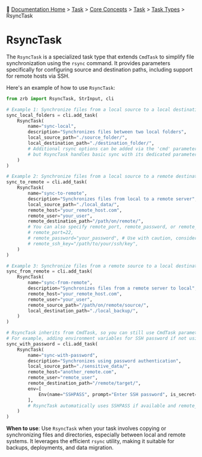 🔖 [Documentation Home](../../../README.md) > [Task](../../../README.md) > [Core Concepts](../../README.md) > [Task](../README.md) > [Task Types](./README.md) > RsyncTask

# RsyncTask

The `RsyncTask` is a specialized task type that extends `CmdTask` to simplify file synchronization using the `rsync` command. It provides parameters specifically for configuring source and destination paths, including support for remote hosts via SSH.

Here's an example of how to use `RsyncTask`:

```python
from zrb import RsyncTask, StrInput, cli

# Example 1: Synchronize files from a local source to a local destination
sync_local_folders = cli.add_task(
    RsyncTask(
        name="sync-local",
        description="Synchronizes files between two local folders",
        local_source_path="./source_folder/",
        local_destination_path="./destination_folder/",
        # Additional rsync options can be added via the 'cmd' parameter if needed,
        # but RsyncTask handles basic sync with its dedicated parameters.
    )
)

# Example 2: Synchronize files from a local source to a remote destination via SSH
sync_to_remote = cli.add_task(
    RsyncTask(
        name="sync-to-remote",
        description="Synchronizes files from local to a remote server",
        local_source_path="./local_data/",
        remote_host="your_remote_host.com",
        remote_user="your_user",
        remote_destination_path="/path/on/remote/",
        # You can also specify remote_port, remote_password, or remote_ssh_key
        # remote_port=22,
        # remote_password="your_password", # Use with caution, consider environment variables
        # remote_ssh_key="/path/to/your/ssh/key",
    )
)

# Example 3: Synchronize files from a remote source to a local destination via SSH
sync_from_remote = cli.add_task(
    RsyncTask(
        name="sync-from-remote",
        description="Synchronizes files from a remote server to local",
        remote_host="your_remote_host.com",
        remote_user="your_user",
        remote_source_path="/path/on/remote/source/",
        local_destination_path="./local_backup/",
    )
)

# RsyncTask inherits from CmdTask, so you can still use CmdTask parameters
# For example, adding environment variables for SSH password if not using ssh_key
sync_with_password = cli.add_task(
    RsyncTask(
        name="sync-with-password",
        description="Synchronizes using password authentication",
        local_source_path="./sensitive_data/",
        remote_host="another_remote.com",
        remote_user="remote_user",
        remote_destination_path="/remote/target/",
        env=[
            Env(name="SSHPASS", prompt="Enter SSH password", is_secret=True),
        ],
        # RsyncTask automatically uses SSHPASS if available and remote_password is not set
    )
)
```

**When to use**: Use `RsyncTask` when your task involves copying or synchronizing files and directories, especially between local and remote systems. It leverages the efficient `rsync` utility, making it suitable for backups, deployments, and data migration.